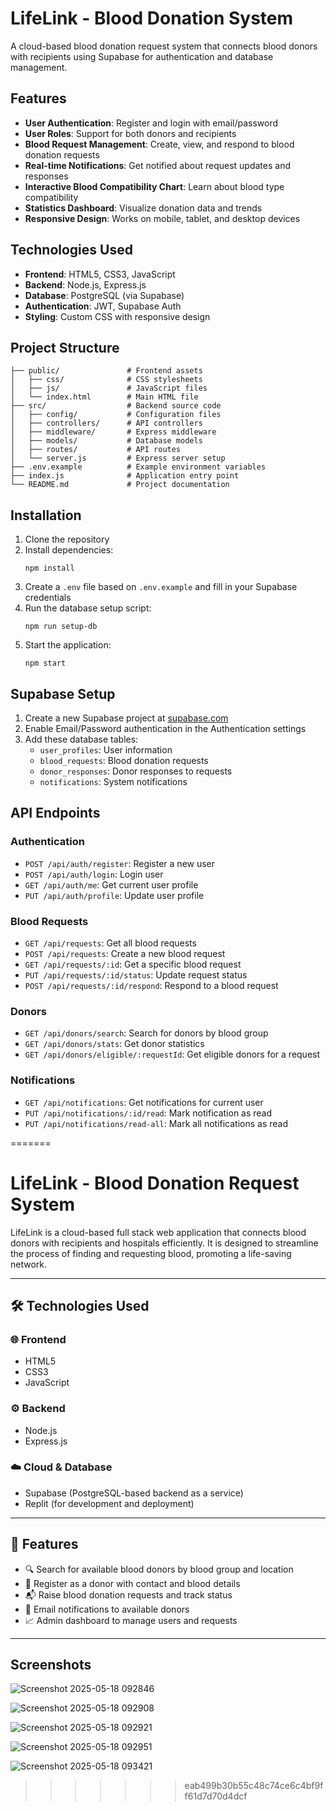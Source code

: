 
# LifeLink - Blood Donation System

A cloud-based blood donation request system that connects blood donors with recipients using Supabase for authentication and database management.

## Features

- **User Authentication**: Register and login with email/password
- **User Roles**: Support for both donors and recipients
- **Blood Request Management**: Create, view, and respond to blood donation requests
- **Real-time Notifications**: Get notified about request updates and responses
- **Interactive Blood Compatibility Chart**: Learn about blood type compatibility
- **Statistics Dashboard**: Visualize donation data and trends
- **Responsive Design**: Works on mobile, tablet, and desktop devices

## Technologies Used

- **Frontend**: HTML5, CSS3, JavaScript
- **Backend**: Node.js, Express.js
- **Database**: PostgreSQL (via Supabase)
- **Authentication**: JWT, Supabase Auth
- **Styling**: Custom CSS with responsive design

## Project Structure

```
├── public/               # Frontend assets
│   ├── css/              # CSS stylesheets
│   ├── js/               # JavaScript files
│   └── index.html        # Main HTML file
├── src/                  # Backend source code
│   ├── config/           # Configuration files
│   ├── controllers/      # API controllers
│   ├── middleware/       # Express middleware
│   ├── models/           # Database models
│   ├── routes/           # API routes
│   └── server.js         # Express server setup
├── .env.example          # Example environment variables
├── index.js              # Application entry point
└── README.md             # Project documentation
```

## Installation

1. Clone the repository
2. Install dependencies:
   ```
   npm install
   ```
3. Create a `.env` file based on `.env.example` and fill in your Supabase credentials
4. Run the database setup script:
   ```
   npm run setup-db
   ```
5. Start the application:
   ```
   npm start
   ```

## Supabase Setup

1. Create a new Supabase project at [supabase.com](https://supabase.com)
2. Enable Email/Password authentication in the Authentication settings
3. Add these database tables:
   - `user_profiles`: User information
   - `blood_requests`: Blood donation requests
   - `donor_responses`: Donor responses to requests
   - `notifications`: System notifications

## API Endpoints

### Authentication
- `POST /api/auth/register`: Register a new user
- `POST /api/auth/login`: Login user
- `GET /api/auth/me`: Get current user profile
- `PUT /api/auth/profile`: Update user profile

### Blood Requests
- `GET /api/requests`: Get all blood requests
- `POST /api/requests`: Create a new blood request
- `GET /api/requests/:id`: Get a specific blood request
- `PUT /api/requests/:id/status`: Update request status
- `POST /api/requests/:id/respond`: Respond to a blood request

### Donors
- `GET /api/donors/search`: Search for donors by blood group
- `GET /api/donors/stats`: Get donor statistics
- `GET /api/donors/eligible/:requestId`: Get eligible donors for a request

### Notifications
- `GET /api/notifications`: Get notifications for current user
- `PUT /api/notifications/:id/read`: Mark notification as read
- `PUT /api/notifications/read-all`: Mark all notifications as read


=======
# LifeLink - Blood Donation Request System

LifeLink is a cloud-based full stack web application that connects blood donors with recipients and hospitals efficiently. It is designed to streamline the process of finding and requesting blood, promoting a life-saving network.


---

## 🛠️ Technologies Used

### 🌐 Frontend
- HTML5
- CSS3
- JavaScript

### ⚙️ Backend
- Node.js
- Express.js

### ☁️ Cloud & Database
- Supabase (PostgreSQL-based backend as a service)
- Replit (for development and deployment)

---

## 🚀 Features

- 🔍 Search for available blood donors by blood group and location
- 📝 Register as a donor with contact and blood details
- 📬 Raise blood donation requests and track status
- 📢 Email notifications to available donors
- 📈 Admin dashboard to manage users and requests

---
## Screenshots

![Screenshot 2025-05-18 092846](https://github.com/user-attachments/assets/eff56542-6216-418e-b517-8d3d713a4bba)

![Screenshot 2025-05-18 092908](https://github.com/user-attachments/assets/b861b108-339b-4fe6-a6f8-561b9ce7ba6d)


![Screenshot 2025-05-18 092921](https://github.com/user-attachments/assets/3a387dd0-7570-44c3-ba0c-0f840ed66adb)


![Screenshot 2025-05-18 092951](https://github.com/user-attachments/assets/0885b50a-d74c-42b2-9121-fd211fa4e667)


![Screenshot 2025-05-18 093421](https://github.com/user-attachments/assets/0107e90d-ff27-4bdf-b828-4a24143093aa)












>>>>>>> eab499b30b55c48c74ce6c4bf9ff61d7d70d4dcf
